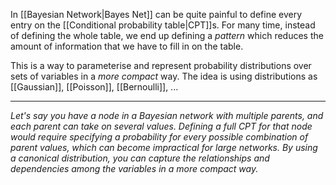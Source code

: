 In [[Bayesian Network|Bayes Net]] can be quite painful to define every entry on the [[Conditional probability table|CPT]]s. For many time, instead of defining the whole table, we end up defining a *pattern* which reduces the amount of information that we have to fill in on the table.

This is a way to parameterise and represent probability distributions over sets of variables in a *more compact* way. The idea is using distributions as [[Gaussian]], [[Poisson]], [[Bernoulli]], ...

---
*Let's say you have a node in a Bayesian network with multiple parents, and each parent can take on several values. Defining a full CPT for that node would require specifying a probability for every possible combination of parent values, which can become impractical for large networks. By using a canonical distribution, you can capture the relationships and dependencies among the variables in a more compact way.*